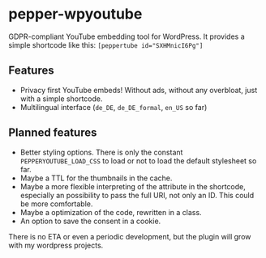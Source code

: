 # pepper-wpyoutube
GDPR-compliant YouTube embedding tool for WordPress. It provides a simple shortcode like this: `[peppertube id="SXHMnicI6Pg"]`

## Features
- Privacy first YouTube embeds! Without ads, without any overbloat, just with a simple shortcode.
- Multilingual interface (`de_DE`, `de_DE_formal`, `en_US` so far)

## Planned features
- Better styling options. There is only the constant `PEPPERYOUTUBE_LOAD_CSS` to load or not to load the default stylesheet so far.
- Maybe a TTL for the thumbnails in the cache.
- Maybe a more flexible interpreting of the attribute in the shortcode, especially an possibility to pass the full URI, not only an ID. This could be more comfortable.
- Maybe a optimization of the code, rewritten in a class.
- An option to save the consent in a cookie.

There is no ETA or even a periodic development, but the plugin will grow with my wordpress projects.
